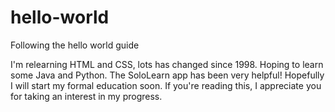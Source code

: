 # hello-world
Following the hello world guide

I'm relearning HTML and CSS, lots has changed since 1998.
Hoping to learn some Java and Python.
The SoloLearn app has been very helpful!
Hopefully I will start my formal education soon.
If you're reading this, I appreciate you for taking an interest in my progress.
